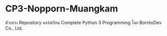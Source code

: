 # CP3-Nopporn-Muangkam
ตัวอย่าง Repository คอร์สเรียน Complete Python 3 Programming โดย BorntoDev Co., Ltd.
